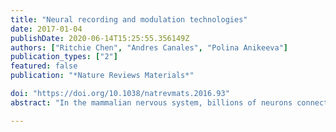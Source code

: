 ```yaml
---
title: "Neural recording and modulation technologies"
date: 2017-01-04
publishDate: 2020-06-14T15:25:55.356149Z
authors: ["Ritchie Chen", "Andres Canales", "Polina Anikeeva"]
publication_types: ["2"]
featured: false
publication: "*Nature Reviews Materials*"

doi: "https://doi.org/10.1038/natrevmats.2016.93"
abstract: "In the mammalian nervous system, billions of neurons connected by quadrillions of synapses exchange electrical, chemical and mechanical signals. Disruptions to this network manifest as neurological or psychiatric conditions. Despite decades of neuroscience research, our ability to treat or even to understand these conditions is limited by the capability of tools to probe the signalling complexity of the nervous system. Although orders of magnitude smaller and computationally faster than neurons, conventional substrate-bound electronics do not recapitulate the chemical and mechanical properties of neural tissue. This mismatch results in a foreign-body response and the encapsulation of devices by glial scars, suggesting that the design of an interface between the nervous system and a synthetic sensor requires additional materials innovation. Advances in genetic tools for manipulating neural activity have fuelled the demand for devices that are capable of simultaneously recording and controlling individual neurons at unprecedented scales. Recently, flexible organic electronics and bio- and nanomaterials have been developed for multifunctional and minimally invasive probes for long-term interaction with the nervous system. In this Review, we discuss the design lessons from the quarter-century-old field of neural engineering, highlight recent materials-driven progress in neural probes and look at emergent directions inspired by the principles of neural transduction."

---
```


